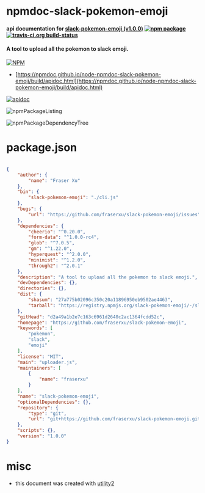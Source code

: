 # npmdoc-slack-pokemon-emoji

#### api documentation for  [slack-pokemon-emoji (v1.0.0)](https://github.com/fraserxu/slack-pokemon-emoji)  [![npm package](https://img.shields.io/npm/v/npmdoc-slack-pokemon-emoji.svg?style=flat-square)](https://www.npmjs.org/package/npmdoc-slack-pokemon-emoji) [![travis-ci.org build-status](https://api.travis-ci.org/npmdoc/node-npmdoc-slack-pokemon-emoji.svg)](https://travis-ci.org/npmdoc/node-npmdoc-slack-pokemon-emoji)

#### A tool to upload all the pokemon to slack emoji.

[![NPM](https://nodei.co/npm/slack-pokemon-emoji.png?downloads=true&downloadRank=true&stars=true)](https://www.npmjs.com/package/slack-pokemon-emoji)

- [https://npmdoc.github.io/node-npmdoc-slack-pokemon-emoji/build/apidoc.html](https://npmdoc.github.io/node-npmdoc-slack-pokemon-emoji/build/apidoc.html)

[![apidoc](https://npmdoc.github.io/node-npmdoc-slack-pokemon-emoji/build/screenCapture.buildCi.browser.%252Ftmp%252Fbuild%252Fapidoc.html.png)](https://npmdoc.github.io/node-npmdoc-slack-pokemon-emoji/build/apidoc.html)

![npmPackageListing](https://npmdoc.github.io/node-npmdoc-slack-pokemon-emoji/build/screenCapture.npmPackageListing.svg)

![npmPackageDependencyTree](https://npmdoc.github.io/node-npmdoc-slack-pokemon-emoji/build/screenCapture.npmPackageDependencyTree.svg)



# package.json

```json

{
    "author": {
        "name": "Fraser Xu"
    },
    "bin": {
        "slack-pokemon-emoji": "./cli.js"
    },
    "bugs": {
        "url": "https://github.com/fraserxu/slack-pokemon-emoji/issues"
    },
    "dependencies": {
        "cheerio": "^0.20.0",
        "form-data": "^1.0.0-rc4",
        "glob": "^7.0.5",
        "gm": "^1.22.0",
        "hyperquest": "^2.0.0",
        "minimist": "^1.2.0",
        "through2": "^2.0.1"
    },
    "description": "A tool to upload all the pokemon to slack emoji.",
    "devDependencies": {},
    "directories": {},
    "dist": {
        "shasum": "27a775b02096c350c20a11896950eb9502ae4463",
        "tarball": "https://registry.npmjs.org/slack-pokemon-emoji/-/slack-pokemon-emoji-1.0.0.tgz"
    },
    "gitHead": "d2a49a1b2e7c163c6961d2640c2ac1364fcdd52c",
    "homepage": "https://github.com/fraserxu/slack-pokemon-emoji",
    "keywords": [
        "pokemon",
        "slack",
        "emoji"
    ],
    "license": "MIT",
    "main": "uploader.js",
    "maintainers": [
        {
            "name": "fraserxu"
        }
    ],
    "name": "slack-pokemon-emoji",
    "optionalDependencies": {},
    "repository": {
        "type": "git",
        "url": "git+https://github.com/fraserxu/slack-pokemon-emoji.git"
    },
    "scripts": {},
    "version": "1.0.0"
}
```



# misc
- this document was created with [utility2](https://github.com/kaizhu256/node-utility2)
